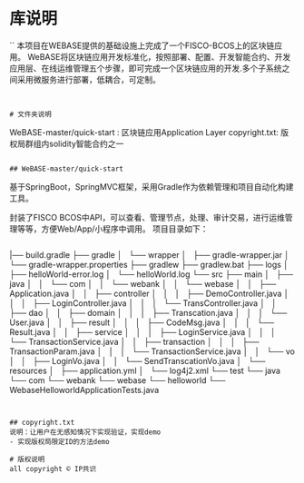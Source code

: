# 库说明
``
本项目在WEBASE提供的基础设施上完成了一个FISCO-BCOS上的区块链应用。
WeBASE将区块链应用开发标准化，按照部署、配置、开发智能合约、开发应用层、在线运维管理五个步骤，即可完成一个区块链应用的开发.多个子系统之间采用微服务进行部署，低耦合，可定制。

```


# 文件夹说明
```
WeBASE-master/quick-start : 区块链应用Application Layer
copyright.txt: 版权局群组内solidity智能合约之一
```

## WeBASE-master/quick-start
```
基于SpringBoot，SpringMVC框架，采用Gradle作为依赖管理和项目自动化构建工具。

封装了FISCO BCOS中API，可以查看、管理节点，处理、审计交易，进行运维管理等等，方便Web/App/小程序中调用。
项目目录如下：
```
```
|── build.gradle
├── gradle
│   └── wrapper
│       ├── gradle-wrapper.jar
│       └── gradle-wrapper.properties
├── gradlew
├── gradlew.bat
├── logs
│   ├── helloWorld-error.log
│   └── helloWorld.log
└── src
    ├── main
    │   ├── java
    │   │   └── com
    │   │       └── webank
    │   │           └── webase
    │   │               ├── Application.java
    │   │               ├── controller
    │   │               │   ├── DemoController.java
    │   │               │   ├── LoginController.java
    │   │               │   └── TransController.java
    │   │               ├── dao
    │   │               ├── domain
    │   │               │   ├── Transcation.java
    │   │               │   └── User.java
    │   │               ├── result
    │   │               │   ├── CodeMsg.java
    │   │               │   └── Result.java
    │   │               ├── service
    │   │               │   ├── LoginService.java
    │   │               │   └── TransactionService.java
    │   │               ├── transaction
    │   │               │   ├── TransactionParam.java
    │   │               │   └── TransactionService.java
    │   │               └── vo
    │   │                   ├── LoginVo.java
    │   │                   └── SendTranscationVo.java
    │   └── resources
    │       ├── application.yml
    │       └── log4j2.xml
    └── test
        └── java
            └── com
                └── webank
                    └── webase
                        └── helloworld
                            └── WebaseHelloworldApplicationTests.java
```                            


## copyright.txt
说明：让用户在无感知情况下实现验证，实现demo
- 实现版权局限定ID的方法demo

# 版权说明
all copyright © IP共识
